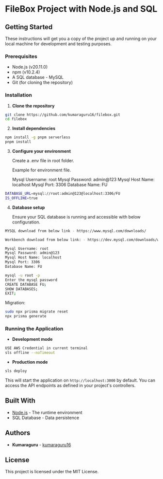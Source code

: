 # FileBox Project with Node.js and SQL

## Getting Started

These instructions will get you a copy of the project up and running on your local machine for development and testing purposes.

### Prerequisites

- Node.js (v20.11.0)
- npm (v10.2.4)
- A SQL database - MySQL
- Git (for cloning the repository)

### Installation

1. **Clone the repository**

```bash
git clone https://github.com/kumaraguru16/filebox.git
cd filebox
```

2. **Install dependencies**

```bash
npm install -g pnpm serverless
pnpm install
```

3. **Configure your environment**

   Create a .env file in root folder.

   Example for environment file.

   Mysql Username: root
   Mysql Password: admin@123
   Mysql Host Name: localhost
   Mysql Port: 3306
   Database Name: FU

```bash
DATABASE_URL=mysql://root:admin@123@localhost:3306/FU
IS_OFFLINE=true
```

4. **Database setup**

   Ensure your SQL database is running and accessible with below configuration.

```bash
MYSQL download from below link - https://www.mysql.com/downloads/
```

```bash
Workbench download from below link: - https://dev.mysql.com/downloads/workbench/
```

```bash
Mysql Username: root
Mysql Password: admin@123
Mysql Host Name: localhost
Mysql Port: 3306
Database Name: FU
```

```bash
mysql -u root -p
Enter the mysql password
CREATE DATABASE FU;
SHOW DATABASES;
EXIT;
```

Migration:

```bash
sudo npx prisma migrate reset
npx prisma generate
```

### Running the Application

- **Development mode**

```bash
USE AWS Credential in current terminal
sls offline --noTimeout
```

- **Production mode**

```bash
sls deploy
```

This will start the application on `http://localhost:3000` by default. You can access the API endpoints as defined in your project's controllers.

## Built With

- [Node.js](https://nodejs.org/) - The runtime environment
- SQL Database - Data persistence

## Authors

- **Kumaraguru** - [kumaraguru16](https://github.com/kumaraguru16)

## License

This project is licensed under the MIT License.
